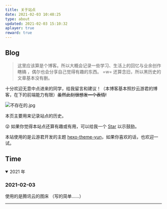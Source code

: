 ```yaml
---
title: 关于站点
date: 2021-02-03 10:48:25
type: about
updated: 2021-02-03 15:10:32
aplayer: true
reward: true
---
```



## Blog

> 这里应该算是个博客。所以大概会记录一些学习、生活上的回忆与业余创作 ~~瞎搞~~ ，偶尔也会分享自己觉得有趣的东西。 =w=
> 还算念旧，所以黑历史的文章基本没有删。

十分欢迎无意中点进来的同学，给我留言和建议！（本博客基本照抄云游君的博客，在下的前端能力有限）~~虽然此刻很想发一个表情!~~

![不存在的.jpg](https://cdn.jsdelivr.net/gh/YunYouJun/cdn/img/meme/no-exist.jpg)

本页主要用来记录站点的历史。

😜 如果你觉得本站点还算有趣或有用，可以给我一个 [Star](https://github.com/LiuZhuJunYa/LiuZhuJunYa.github.io) 以示鼓励。

本站使用的是云游君开发的主题 [hexo-theme-yun](https://github.com/YunYouJun/hexo-theme-yun/)，如果你喜欢的话，也欢迎一试。

## Time

<details open>
<summary>2021 年</summary>

### 2021-02-03

使用的是腾讯云的图床
（写的简单......）

</details>

---
